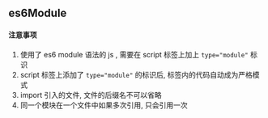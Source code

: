 ## es6Module
#### 注意事项
1. 使用了 es6 module 语法的 js , 需要在 script 标签上加上 `type="module"` 标识
2. script 标签上添加了 `type="module"` 的标识后, 标签内的代码自动成为严格模式
3. import 引入的文件, 文件的后缀名不可以省略
4. 同一个模块在一个文件中如果多次引用, 只会引用一次